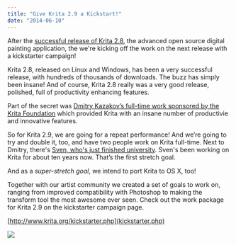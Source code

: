 ```yaml
---
title: "Give Krita 2.9 a Kickstart!"
date: "2014-06-10"
---
```


After the [successful release of Krita 2.8](http://krita.org/aboutkrita2.8_sm.pdf), the advanced open source digital painting application, the we're kicking off the work on the next release with a kickstarter campaign!

Krita 2.8, released on Linux and Windows, has been a very successful release, with hundreds of thousands of downloads. The buzz has simply been insane! And of course, Krita 2.8 really was a very good release, polished, full of productivity enhancing features.

Part of the secret was [Dmitry Kazakov’s full-time work sponsored by the Krita Foundation](http://dimula73.blogspot.nl/) which provided Krita with an insane number of productivie and innovative features.

So for Krita 2.9, we are going for a repeat performance! And we’re going to try and double it, too, and have two people work on Krita full-time. Next to Dmitry, there's [Sven, who's just finished university](http://slangkamp.wordpress.com). Sven's been working on Krita for about ten years now. That’s the first stretch goal.

And as a _super-stretch goal_, we intend to port Krita to OS X, too!

Together with our artist community we created a set of goals to work on, ranging from improved compatibility with Photoshop to making the transform tool the most awesome ever seen. Check out the work package for Krita 2.9 on the kickstarter campaign page.

[http://www.krita.org/kickstarter.php](kickstarter.php)

[![](/images/posts/2014/kickstarter.png)](kickstarter.php)
